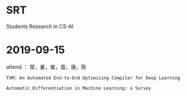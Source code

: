 # SRT
Students Research in CS-AI

# 2019-09-15 

attend ： 常，姜，崔，苗，唐，陈 

``TVM: An Automated End-to-End Optimizing Compiler for Deep Learning``

``Automatic Differentiation in Machine Learning: a Survey``

